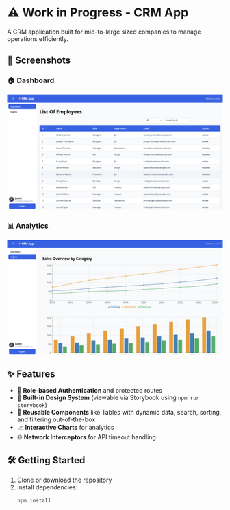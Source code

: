 # ⚠️ Work in Progress - CRM App

A CRM application built for mid-to-large sized companies to manage operations efficiently.

## 📸 Screenshots

### 🏠 Dashboard

![Dashboard Screenshot](./screenshots/screen-1.png)

### 📊 Analytics

![Analytics Screenshot](./screenshots/screen-2.png)

## ✨ Features

- 🔐 **Role-based Authentication** and protected routes
- 🎨 **Built-in Design System** (viewable via Storybook using `npm run storybook`)
- 🧩 **Reusable Components** like Tables with dynamic data, search, sorting, and filtering out-of-the-box
- 📈 **Interactive Charts** for analytics
- 🌐 **Network Interceptors** for API timeout handling

## 🛠 Getting Started

1. Clone or download the repository
2. Install dependencies:
   ```bash
   npm install
   ```
